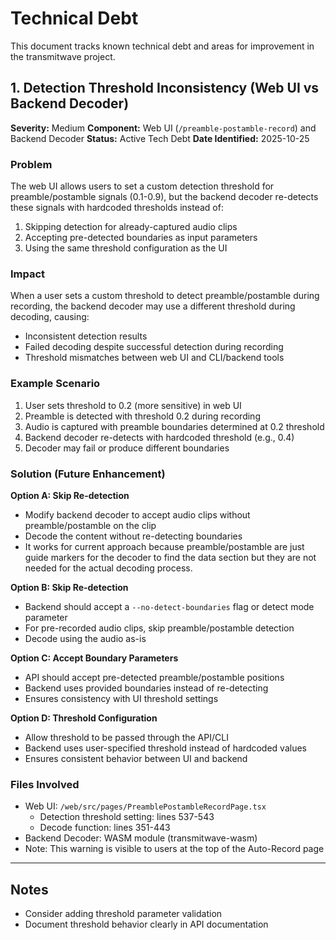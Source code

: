 # Technical Debt

This document tracks known technical debt and areas for improvement in the transmitwave project.

## 1. Detection Threshold Inconsistency (Web UI vs Backend Decoder)

**Severity:** Medium
**Component:** Web UI (`/preamble-postamble-record`) and Backend Decoder
**Status:** Active Tech Debt
**Date Identified:** 2025-10-25

### Problem

The web UI allows users to set a custom detection threshold for preamble/postamble signals (0.1-0.9), but the backend decoder re-detects these signals with hardcoded thresholds instead of:
1. Skipping detection for already-captured audio clips
2. Accepting pre-detected boundaries as input parameters
3. Using the same threshold configuration as the UI

### Impact

When a user sets a custom threshold to detect preamble/postamble during recording, the backend decoder may use a different threshold during decoding, causing:
- Inconsistent detection results
- Failed decoding despite successful detection during recording
- Threshold mismatches between web UI and CLI/backend tools

### Example Scenario

1. User sets threshold to 0.2 (more sensitive) in web UI
2. Preamble is detected with threshold 0.2 during recording
3. Audio is captured with preamble boundaries determined at 0.2 threshold
4. Backend decoder re-detects with hardcoded threshold (e.g., 0.4)
5. Decoder may fail or produce different boundaries

### Solution (Future Enhancement)

**Option A: Skip Re-detection**
- Modify backend decoder to accept audio clips without preamble/postamble on the clip
- Decode the content without re-detecting boundaries
- It works for current approach because preamble/postamble are just guide markers for the decoder to find the data section but they are not needed for the actual decoding process.

**Option B: Skip Re-detection**
- Backend should accept a `--no-detect-boundaries` flag or detect mode parameter
- For pre-recorded audio clips, skip preamble/postamble detection
- Decode using the audio as-is

**Option C: Accept Boundary Parameters**
- API should accept pre-detected preamble/postamble positions
- Backend uses provided boundaries instead of re-detecting
- Ensures consistency with UI threshold settings

**Option D: Threshold Configuration**
- Allow threshold to be passed through the API/CLI
- Backend uses user-specified threshold instead of hardcoded values
- Ensures consistent behavior between UI and backend

### Files Involved

- Web UI: `/web/src/pages/PreamblePostambleRecordPage.tsx`
  - Detection threshold setting: lines 537-543
  - Decode function: lines 351-443
- Backend Decoder: WASM module (transmitwave-wasm)
- Note: This warning is visible to users at the top of the Auto-Record page

---

## Notes

- Consider adding threshold parameter validation
- Document threshold behavior clearly in API documentation
